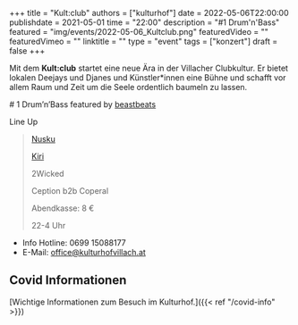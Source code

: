 +++
title = "Kult:club"
authors = ["kulturhof"]
date = 2022-05-06T22:00:00
publishdate = 2021-05-01
time = "22:00"
description = "\#1 Drum'n'Bass"
featured = "img/events/2022-05-06_Kultclub.png"
featuredVideo = ""
featuredVimeo = ""
linktitle = ""
type = "event"
tags = ["konzert"]
draft = false
+++


Mit dem **Kult:club** startet eine neue Ära in der Villacher Clubkultur. Er bietet lokalen Deejays und Djanes und Künstler*innen eine Bühne und schafft vor allem Raum und Zeit um die Seele ordentlich baumeln zu lassen. 

\# 1 Drum’n’Bass featured by [beastbeats](https://www.facebook.com/BeastBeatsDNB/)

Line Up

>[Nusku](https://soundcloud.app.goo.gl/AYGJ9)
>
>[Kiri](https://soundcloud.app.goo.gl/o2Cns)
>
>2Wicked
>
>Ception b2b Coperal
>
>Abendkasse: 8 €
>
>22-4 Uhr



- Info Hotline: 0699 15088177 
- E-Mail: office@kulturhofvillach.at

## Covid Informationen

[Wichtige Informationen zum Besuch im Kulturhof.]({{< ref "/covid-info" >}})
